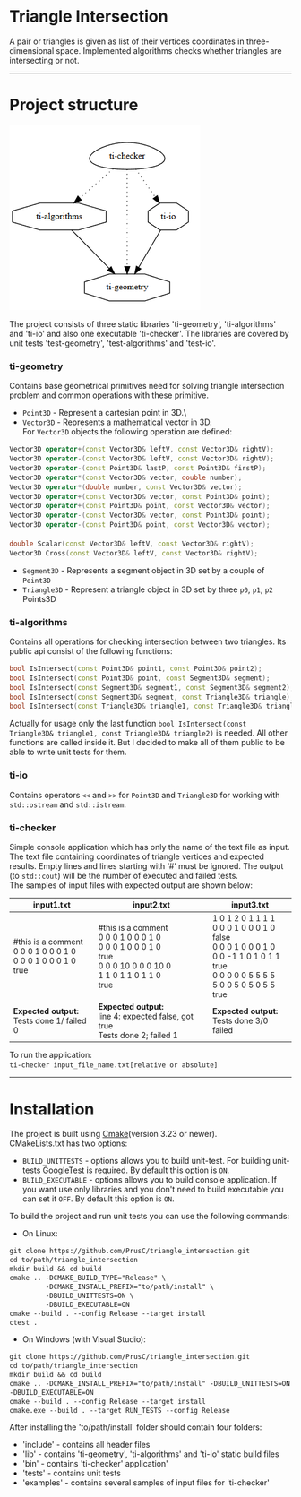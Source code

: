 # Triangle Intersection

A pair or triangles is given as list of their vertices coordinates in three-dimensional space. 
Implemented algorithms checks whether triangles are intersecting or not.
____

# Project structure

![project_structure_graph](/images/project_structure_graph.png)

The project consists of three static libraries 'ti-geometry', 'ti-algorithms' and 'ti-io' and also
one executable 'ti-checker'. The libraries are covered by unit tests 'test-geometry', 
'test-algorithms' and 'test-io'.

### ti-geometry 

Contains base geometrical primitives need for solving triangle intersection problem and common 
operations with these primitive.

* `Point3D` - Represent a cartesian point in 3D.\
* `Vector3D` - Represents a mathematical vector in 3D. \
For `Vector3D` objects the following operation are defined:

```C++
Vector3D operator+(const Vector3D& leftV, const Vector3D& rightV);
Vector3D operator-(const Vector3D& leftV, const Vector3D& rightV);
Vector3D operator-(const Point3D& lastP, const Point3D& firstP);
Vector3D operator*(const Vector3D& vector, double number);
Vector3D operator*(double number, const Vector3D& vector);
Vector3D operator+(const Vector3D& vector, const Point3D& point);
Vector3D operator+(const Point3D& point, const Vector3D& vector);
Vector3D operator-(const Vector3D& vector, const Point3D& point);
Vector3D operator-(const Point3D& point, const Vector3D& vector);

double Scalar(const Vector3D& leftV, const Vector3D& rightV);
Vector3D Cross(const Vector3D& leftV, const Vector3D& rightV);
```
* `Segment3D` - Represents a segment object in 3D set by a couple of `Point3D`
* `Triangle3D` - Represent a triangle object in 3D set by three `p0`, `p1`, `p2` Points3D


### ti-algorithms

Contains all operations for checking intersection between two triangles. Its public api
consist of the following functions:
```C++
bool IsIntersect(const Point3D& point1, const Point3D& point2);
bool IsIntersect(const Point3D& point, const Segment3D& segment);
bool IsIntersect(const Segment3D& segment1, const Segment3D& segment2);
bool IsIntersect(const Segment3D& segment, const Triangle3D& triangle);
bool IsIntersect(const Triangle3D& triangle1, const Triangle3D& triangle2);
```
Actually for usage only the last function `bool IsIntersect(const Triangle3D& triangle1, const Triangle3D& triangle2)` 
is needed. All other functions are called inside it. But I decided to make all of them public to be able to write unit 
tests for them.

### ti-io

Contains operators `<<` and `>>` for `Point3D` and `Triangle3D` for working with `std::ostream` and `std::istream`.

### ti-checker

Simple console application which has only the name of the text file as input. The text file containing coordinates of 
triangle vertices and expected results. Empty lines and lines starting with ‘#’ must be ignored. The output (to `std::cout`)
will be the number of executed and failed tests. \
The samples of input files with expected output are shown below: 

| input1.txt                                                                 | input2.txt                                                                                                                           | input3.txt                                                                                                                                                           | 
|----------------------------------------------------------------------------|--------------------------------------------------------------------------------------------------------------------------------------|----------------------------------------------------------------------------------------------------------------------------------------------------------------------|
| #this is a comment <br> 0 0 0 1 0 0 0 1 0 <br> 0 0 0 1 0 0 0 1 0 <br> true | #this is a comment <br> 0 0 0 1 0 0 0 1 0 <br> 0 0 0 1 0 0 0 1 0  <br> true <br>0 0 0 10 0 0 0 10 0 <br> 1 1 0 1 1 0 1 1 0 <br> true | 1 0 1 2 0 1 1 1 1 <br> 0 0 0 1 0 0 0 1 0 <br> false <br> 0 0 0 1 0 0 0 1 0 <br> 0 0 -1 1 0 1 0 1 1 <br> true <br> 0 0 0 0 0 5 5 5 5 <br> 5 0 0 5 0 5 0 5 5 <br> true |
| **Expected output:** <br> Tests done 1/ failed 0                           | **Expected output:** <br> line 4: expected false, got true <br> Tests done 2; failed 1                                               | **Expected output:** <br> Tests done 3/0 failed                                                                                                                      |

To run the application: \
`ti-checker input_file_name.txt[relative or absolute]`

____
# Installation

The project is built using [Cmake](https://cmake.org)(version 3.23 or newer).\
CMakeLists.txt has two options:
* `BUILD_UNITTESTS` - options allows you to build unit-test. For building unit-tests [GoogleTest](https://github.com/google/googletest.git) is required.
By default this option is `ON`.
* `BUILD_EXECUTABLE` - options allows you to build console application. If you want use only libraries and you
don't need to build executable you can set it `OFF`. By default this option is `ON`.

To build the project and run unit tests you can use the following commands:
* On Linux:
```
git clone https://github.com/PrusC/triangle_intersection.git
cd to/path/triangle_intersection
mkdir build && cd build
cmake .. -DCMAKE_BUILD_TYPE="Release" \
         -DCMAKE_INSTALL_PREFIX="to/path/install" \
         -DBUILD_UNITTESTS=ON \
         -DBUILD_EXECUTABLE=ON
cmake --build . --config Release --target install 
ctest .
```
* On Windows (with Visual Studio):
```
git clone https://github.com/PrusC/triangle_intersection.git
cd to/path/triangle_intersection
mkdir build && cd build
cmake .. -DCMAKE_INSTALL_PREFIX="to/path/install" -DBUILD_UNITTESTS=ON -DBUILD_EXECUTABLE=ON
cmake --build . --config Release --target install
cmake.exe --build . --target RUN_TESTS --config Release
```
After installing the 'to/path/install' folder should contain four folders:
* 'include' - contains all header files
* 'lib' - contains 'ti-geometry', 'ti-algorithms' and 'ti-io' static build files
* 'bin' - contains 'ti-checker' application'
* 'tests' - contains unit tests
* 'examples' - contains several samples of input files for 'ti-checker'
